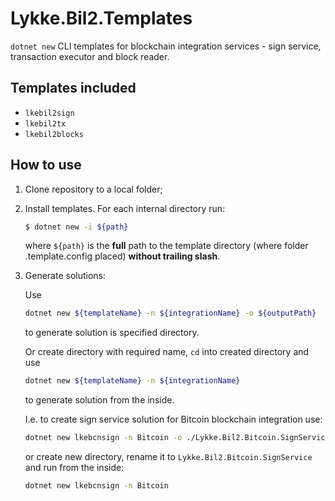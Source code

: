 # Lykke.Bil2.Templates

`dotnet new` CLI templates for blockchain integration services - sign service, transaction executor and block reader.

## Templates included

- `lkebil2sign`
- `lkebil2tx`
- `lkebil2blocks`

## How to use

1. Clone repository to a local folder;
2. Install templates. For each internal directory run:

    ```bash
    $ dotnet new -i ${path}
    ```

    where `${path}` is the __full__ path to the template directory (where folder .template.config placed) __without trailing slash__.

3. Generate solutions:

    Use

    ```bash
    dotnet new ${templateName} -n ${integrationName} -o ${outputPath}
    ```

    to generate solution is specified directory.

    Or create directory with required name, `cd` into created directory and use

    ```bash
    dotnet new ${templateName} -n ${integrationName}
    ```

    to generate solution from the inside.

    I.e. to create sign service solution for Bitcoin blockchain integration use:

    ```bash
    dotnet new lkebcnsign -n Bitcoin -o ./Lykke.Bil2.Bitcoin.SignService
    ```

    or create new directory, rename it to `Lykke.Bil2.Bitcoin.SignService` and run from the inside:

    ```bash
    dotnet new lkebcnsign -n Bitcoin 
    ```